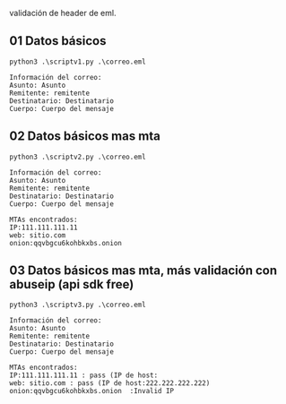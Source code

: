 validación de header de eml.
 
 ## 01 Datos básicos

```
python3 .\scriptv1.py .\correo.eml
```
```
Información del correo:
Asunto: Asunto
Remitente: remitente
Destinatario: Destinatario
Cuerpo: Cuerpo del mensaje
```

 ## 02 Datos básicos mas mta
```
python3 .\scriptv2.py .\correo.eml
```
```
Información del correo:
Asunto: Asunto
Remitente: remitente
Destinatario: Destinatario
Cuerpo: Cuerpo del mensaje

MTAs encontrados:
IP:111.111.111.11
web: sitio.com
onion:qqvbgcu6kohbkxbs.onion
```


 ## 03 Datos básicos mas mta,  más validación con abuseip (api sdk free)
```
python3 .\scriptv3.py .\correo.eml
```
```
Información del correo:
Asunto: Asunto
Remitente: remitente
Destinatario: Destinatario
Cuerpo: Cuerpo del mensaje

MTAs encontrados:
IP:111.111.111.11 : pass (IP de host:
web: sitio.com : pass (IP de host:222.222.222.222)
onion:qqvbgcu6kohbkxbs.onion  :Invalid IP
```   
